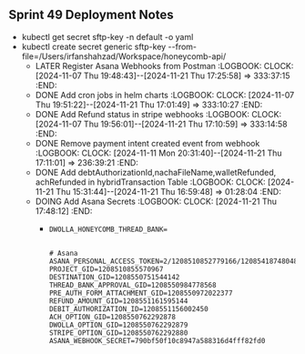 ## Sprint 49 Deployment Notes
- kubectl get secret sftp-key -n default -o yaml
- kubectl create secret generic sftp-key --from-file=/Users/irfanshahzad/Workspace/honeycomb-api/
	- LATER Register Asana Webhooks from Postman
	  :LOGBOOK:
	  CLOCK: [2024-11-07 Thu 19:48:43]--[2024-11-21 Thu 17:25:58] =>  333:37:15
	  :END:
	- DONE Add cron jobs in helm charts
	  :LOGBOOK:
	  CLOCK: [2024-11-07 Thu 19:51:22]--[2024-11-21 Thu 17:01:49] =>  333:10:27
	  :END:
	- DONE Add Refund status in stripe webhooks
	  :LOGBOOK:
	  CLOCK: [2024-11-07 Thu 19:56:01]--[2024-11-21 Thu 17:10:59] =>  333:14:58
	  :END:
	- DONE Remove payment intent created event from webhook
	  :LOGBOOK:
	  CLOCK: [2024-11-11 Mon 20:31:40]--[2024-11-21 Thu 17:11:01] =>  236:39:21
	  :END:
	- DONE Add debtAuthorizationId,nachaFileName,walletRefunded, achRefunded in hybridTransaction Table
	  :LOGBOOK:
	  CLOCK: [2024-11-21 Thu 15:31:44]--[2024-11-21 Thu 16:59:48] =>  01:28:04
	  :END:
	- DOING Add Asana Secrets
	  :LOGBOOK:
	  CLOCK: [2024-11-21 Thu 17:48:12]
	  :END:
		- ```apl
		  DWOLLA_HONEYCOMB_THREAD_BANK=
		  
		  
		  # Asana
		  ASANA_PERSONAL_ACCESS_TOKEN=2/1208510852779166/1208541874804840:61b8370991a32a3ee4d9fca9782d184d
		  PROJECT_GID=1208510855570967
		  DESTINATION_GID=1208550751544142
		  THREAD_BANK_APPROVAL_GID=1208550984778568
		  PRE_AUTH_FORM_ATTACHMENT_GID=1208550972022377
		  REFUND_AMOUNT_GID=1208551161595144
		  DEBIT_AUTHORIZATION_ID=1208551156002450
		  ACH_OPTION_GID=1208550762292878
		  DWOLLA_OPTION_GID=1208550762292879
		  STRIPE_OPTION_GID=1208550762292880
		  ASANA_WEBHOOK_SECRET=790bf50f10c8947a588316d4fff82fd0
		  ```